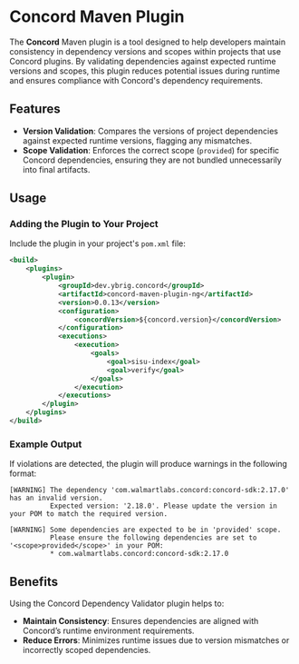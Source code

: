 
# Concord Maven Plugin

The **Concord** Maven plugin is a tool designed to help developers maintain consistency in dependency versions and scopes within projects that use Concord plugins. 
By validating dependencies against expected runtime versions and scopes, this plugin reduces potential issues during runtime and ensures compliance with Concord's dependency requirements.

## Features

- **Version Validation**: Compares the versions of project dependencies against expected runtime versions, flagging any mismatches.
- **Scope Validation**: Enforces the correct scope (`provided`) for specific Concord dependencies, ensuring they are not bundled unnecessarily into final artifacts.

## Usage

### Adding the Plugin to Your Project

Include the plugin in your project's `pom.xml` file:

```xml
<build>
    <plugins>
        <plugin>
            <groupId>dev.ybrig.concord</groupId>
            <artifactId>concord-maven-plugin-ng</artifactId>
            <version>0.0.13</version>
            <configuration>
                <concordVersion>${concord.version}</concordVersion>
            </configuration>
            <executions>
                <execution>
                    <goals>
                        <goal>sisu-index</goal>
                        <goal>verify</goal>
                    </goals>
                </execution>
            </executions>
        </plugin>
    </plugins>
</build>
```

### Example Output

If violations are detected, the plugin will produce warnings in the following format:

```plaintext
[WARNING] The dependency 'com.walmartlabs.concord:concord-sdk:2.17.0' has an invalid version.
          Expected version: '2.18.0'. Please update the version in your POM to match the required version.

[WARNING] Some dependencies are expected to be in 'provided' scope.
          Please ensure the following dependencies are set to '<scope>provided</scope>' in your POM:
          * com.walmartlabs.concord:concord-sdk:2.17.0
```

## Benefits

Using the Concord Dependency Validator plugin helps to:

- **Maintain Consistency**: Ensures dependencies are aligned with Concord’s runtime environment requirements.
- **Reduce Errors**: Minimizes runtime issues due to version mismatches or incorrectly scoped dependencies.

